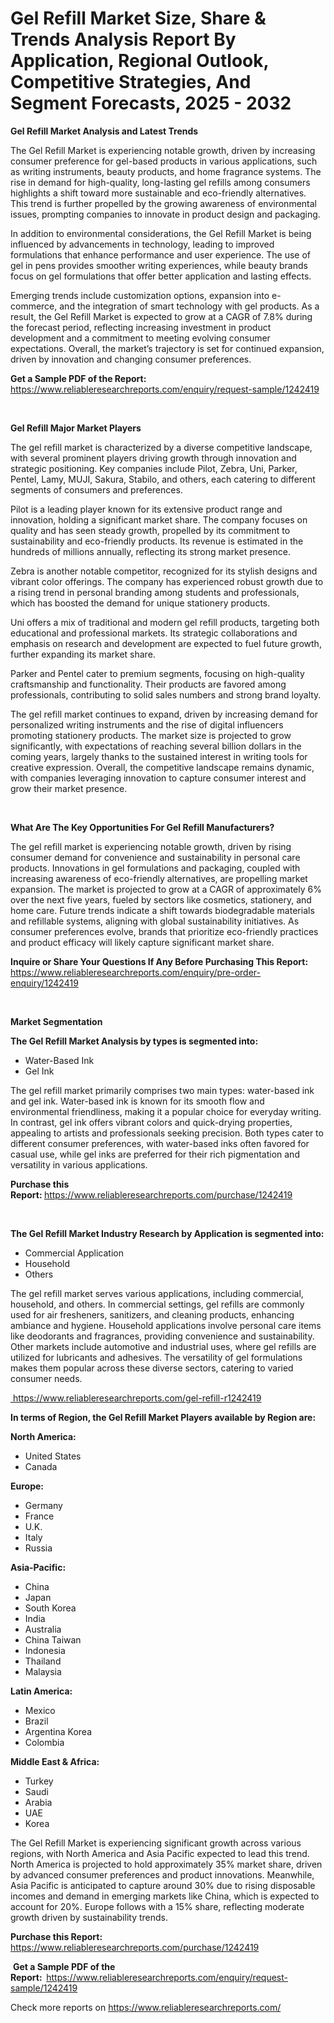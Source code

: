 <p><h1>Gel Refill Market Size, Share & Trends Analysis Report By Application, Regional Outlook, Competitive Strategies, And Segment Forecasts, 2025 - 2032</h1></p><p><strong>Gel Refill Market Analysis and Latest Trends</strong></p>
<p><p>The Gel Refill Market is experiencing notable growth, driven by increasing consumer preference for gel-based products in various applications, such as writing instruments, beauty products, and home fragrance systems. The rise in demand for high-quality, long-lasting gel refills among consumers highlights a shift toward more sustainable and eco-friendly alternatives. This trend is further propelled by the growing awareness of environmental issues, prompting companies to innovate in product design and packaging.</p><p>In addition to environmental considerations, the Gel Refill Market is being influenced by advancements in technology, leading to improved formulations that enhance performance and user experience. The use of gel in pens provides smoother writing experiences, while beauty brands focus on gel formulations that offer better application and lasting effects.</p><p>Emerging trends include customization options, expansion into e-commerce, and the integration of smart technology with gel products. As a result, the Gel Refill Market is expected to grow at a CAGR of 7.8% during the forecast period, reflecting increasing investment in product development and a commitment to meeting evolving consumer expectations. Overall, the market’s trajectory is set for continued expansion, driven by innovation and changing consumer preferences.</p></p>
<p><strong>Get a Sample PDF of the Report:&nbsp;</strong> <a href="https://www.reliableresearchreports.com/enquiry/request-sample/1242419?utm_campaign=1950&utm_medium=2&utm_source=Github&utm_content=ia&utm_term=08022025&utm_id=gel-refill">https://www.reliableresearchreports.com/enquiry/request-sample/1242419</a></p>
<p>&nbsp;</p>
<p><strong>Gel Refill Major Market Players</strong></p>
<p><p>The gel refill market is characterized by a diverse competitive landscape, with several prominent players driving growth through innovation and strategic positioning. Key companies include Pilot, Zebra, Uni, Parker, Pentel, Lamy, MUJI, Sakura, Stabilo, and others, each catering to different segments of consumers and preferences.</p><p>Pilot is a leading player known for its extensive product range and innovation, holding a significant market share. The company focuses on quality and has seen steady growth, propelled by its commitment to sustainability and eco-friendly products. Its revenue is estimated in the hundreds of millions annually, reflecting its strong market presence.</p><p>Zebra is another notable competitor, recognized for its stylish designs and vibrant color offerings. The company has experienced robust growth due to a rising trend in personal branding among students and professionals, which has boosted the demand for unique stationery products.</p><p>Uni offers a mix of traditional and modern gel refill products, targeting both educational and professional markets. Its strategic collaborations and emphasis on research and development are expected to fuel future growth, further expanding its market share.</p><p>Parker and Pentel cater to premium segments, focusing on high-quality craftsmanship and functionality. Their products are favored among professionals, contributing to solid sales numbers and strong brand loyalty.</p><p>The gel refill market continues to expand, driven by increasing demand for personalized writing instruments and the rise of digital influencers promoting stationery products. The market size is projected to grow significantly, with expectations of reaching several billion dollars in the coming years, largely thanks to the sustained interest in writing tools for creative expression. Overall, the competitive landscape remains dynamic, with companies leveraging innovation to capture consumer interest and grow their market presence.</p></p>
<p>&nbsp;</p>
<p><strong>What Are The Key Opportunities For Gel Refill Manufacturers?</strong></p>
<p><p>The gel refill market is experiencing notable growth, driven by rising consumer demand for convenience and sustainability in personal care products. Innovations in gel formulations and packaging, coupled with increasing awareness of eco-friendly alternatives, are propelling market expansion. The market is projected to grow at a CAGR of approximately 6% over the next five years, fueled by sectors like cosmetics, stationery, and home care. Future trends indicate a shift towards biodegradable materials and refillable systems, aligning with global sustainability initiatives. As consumer preferences evolve, brands that prioritize eco-friendly practices and product efficacy will likely capture significant market share.</p></p>
<p><strong>Inquire or Share Your Questions If Any Before Purchasing This Report:</strong> <a href="https://www.reliableresearchreports.com/enquiry/pre-order-enquiry/1242419?utm_campaign=1950&utm_medium=2&utm_source=Github&utm_content=ia&utm_term=08022025&utm_id=gel-refill">https://www.reliableresearchreports.com/enquiry/pre-order-enquiry/1242419</a></p>
<p>&nbsp;</p>
<p><strong>Market Segmentation</strong></p>
<p><strong>The Gel Refill Market Analysis by types is segmented into:</strong></p>
<p><ul><li>Water-Based Ink</li><li>Gel Ink</li></ul></p>
<p><p>The gel refill market primarily comprises two main types: water-based ink and gel ink. Water-based ink is known for its smooth flow and environmental friendliness, making it a popular choice for everyday writing. In contrast, gel ink offers vibrant colors and quick-drying properties, appealing to artists and professionals seeking precision. Both types cater to different consumer preferences, with water-based inks often favored for casual use, while gel inks are preferred for their rich pigmentation and versatility in various applications.</p></p>
<p><strong>Purchase this Report:&nbsp;</strong><a href="https://www.reliableresearchreports.com/purchase/1242419?utm_campaign=1950&utm_medium=2&utm_source=Github&utm_content=ia&utm_term=08022025&utm_id=gel-refill">https://www.reliableresearchreports.com/purchase/1242419</a></p>
<p>&nbsp;</p>
<p><strong>The Gel Refill Market Industry Research by Application is segmented into:</strong></p>
<p><ul><li>Commercial Application</li><li>Household</li><li>Others</li></ul></p>
<p><p>The gel refill market serves various applications, including commercial, household, and others. In commercial settings, gel refills are commonly used for air fresheners, sanitizers, and cleaning products, enhancing ambiance and hygiene. Household applications involve personal care items like deodorants and fragrances, providing convenience and sustainability. Other markets include automotive and industrial uses, where gel refills are utilized for lubricants and adhesives. The versatility of gel formulations makes them popular across these diverse sectors, catering to varied consumer needs.</p></p>
<p><a href="https://www.reliableresearchreports.com/gel-refill-r1242419?utm_campaign=1950&utm_medium=2&utm_source=Github&utm_content=ia&utm_term=08022025&utm_id=gel-refill">&nbsp;https://www.reliableresearchreports.com/gel-refill-r1242419</a></p>
<p><strong>In terms of Region, the Gel Refill Market Players available by Region are:</strong></p>
<p>
    <p> <strong> North America: </strong>
        <ul>
            <li>United States</li>
            <li>Canada</li>
        </ul>
        </p> 
    <p> <strong> Europe: </strong>
        <ul>
            <li>Germany</li>
            <li>France</li>
            <li>U.K.</li>
            <li>Italy</li>
            <li>Russia</li>
        </ul>
        </p> 
    <p> <strong> Asia-Pacific: </strong>
        <ul>
            <li>China</li>
            <li>Japan</li>
            <li>South Korea</li>
            <li>India</li>
            <li>Australia</li>
            <li>China Taiwan</li>
            <li>Indonesia</li>
            <li>Thailand</li>
            <li>Malaysia</li>
        </ul>
        </p> 
    <p> <strong> Latin America: </strong>
        <ul>
            <li>Mexico</li>
            <li>Brazil</li>
            <li>Argentina Korea</li>
            <li>Colombia</li>
        </ul>
        </p> 
    <p> <strong> Middle East & Africa: </strong>
        <ul>
            <li>Turkey</li>
            <li>Saudi</li>
            <li>Arabia</li>
            <li>UAE</li>
            <li>Korea</li>
        </ul>
    </p>
    </p>
<p><p>The Gel Refill Market is experiencing significant growth across various regions, with North America and Asia Pacific expected to lead this trend. North America is projected to hold approximately 35% market share, driven by advanced consumer preferences and product innovations. Meanwhile, Asia Pacific is anticipated to capture around 30% due to rising disposable incomes and demand in emerging markets like China, which is expected to account for 20%. Europe follows with a 15% share, reflecting moderate growth driven by sustainability trends.</p></p>
<p><strong>Purchase this Report: </strong><a href="https://www.reliableresearchreports.com/purchase/1242419?utm_campaign=1950&utm_medium=2&utm_source=Github&utm_content=ia&utm_term=08022025&utm_id=gel-refill">https://www.reliableresearchreports.com/purchase/1242419</a></p>
<p>&nbsp;<strong>Get a Sample PDF of the Report:&nbsp;&nbsp;</strong><a href="https://www.reliableresearchreports.com/enquiry/request-sample/1242419?utm_campaign=1950&utm_medium=2&utm_source=Github&utm_content=ia&utm_term=08022025&utm_id=gel-refill">https://www.reliableresearchreports.com/enquiry/request-sample/1242419</a></p>
<p><strong></strong></p>
<p>Check more reports on <a href="https://www.reliableresearchreports.com/?utm_campaign=1950&utm_medium=2&utm_source=Github&utm_content=ia&utm_term=08022025&utm_id=gel-refill">https://www.reliableresearchreports.com/</a></p>